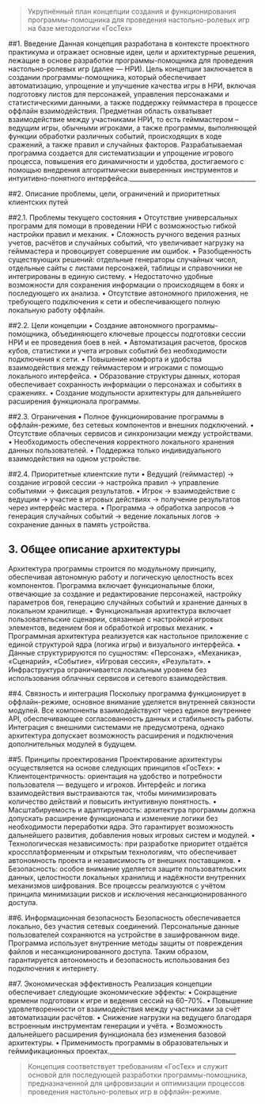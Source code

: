 

> Укрупнённый план концепции создания и функционирования программы-помощника для проведения настольно-ролевых игр на базе методологии «ГосТех»

##1. Введение
Данная концепция разработана в контексте проектного практикума и отражает основные идеи, цели и архитектурные решения, лежащие в основе разработки программы-помощника для проведения настольно-ролевых игр (далее — НРИ). Цель концепции заключается в создании программы-помощника, который обеспечивает автоматизацию, упрощение и улучшение качества игры в НРИ, включая подготовку листов для персонажей, управления персонажами и статистическими данными, а также поддержку гейммастера в процессе оффлайн взаимодействия.
Предметная область охватывает взаимодействие между участниками НРИ, то есть гейммастером – ведущим игры, обычными игроками, а также программы, выполняющей функции обработки различных событий, происходящих в ходе сражений, а также правил и случайных факторов. Разрабатываемая программа создается для систематизации и упрощение игрового процесса, повышения его динамичности и удобства, достигаемого с помощью внедрения алгоритмически выверенных инструментов и интуитивно-понятного интерфейса.________________________________________

##2. Описание проблемы, цели, ограничений и приоритетных клиентских путей

##2.1. Проблемы текущего состояния
•	Отсутствие универсальных программ для помощи в проведении НРИ с возможностью гибкой настройки правил и механик.
•	Сложность ручного ведения разных учетов, расчётов и случайных событий, что увеличивает нагрузку на гейммастера и провоцирует совершение им ошибок.
•	Разобщенность существующих решений: отдельные генераторы случайных чисел, отдельные сайты с листами персонажей, таблицы и справочники не интегрированы в единую систему.
•	Недостаточно удобные возможности для сохранения информации о происходящем в боях и последующего их анализа.
•	Отсутствие автономного приложения, не требующего подключения к сети и обеспечивающего полную локальную работу оффлайн.

##2.2. Цели концепции
•	Создание автономного программы-помощника, объединяющего ключевые процессы подготовки сессии НРИ и ее проведения боев в ней.
•	Автоматизация расчетов, бросков кубов, статистики и учета игровых событий без необходимости подключения к сети.
•	Повышение комфорта и удобства взаимодействия между гейммастером и игроками с помощью локального интерфейса.
•	Образование структуры данных, которая обеспечивает сохранность информации о персонажах и событиях в сражениях.
•	Создание модульности архитектуры для дальнейшего расширения функционала программы.

##2.3. Ограничения
•	Полное функционирование программы в оффлайн-режиме, без сетевых компонентов и внешних подключений.
•	Отсутствие облачных сервисов и синхронизации между устройствами.
•	Необходимость обеспечения корректного локального хранения данных пользователей.
•	Поддержка только индивидуального взаимодействия на одном устройстве.

##2.4. Приоритетные клиентские пути
•	Ведущий (гейммастер) → создание игровой сессии → настройка правил → управление событиями → фиксация результатов.
•	Игрок → взаимодействие с ведущим → участие в игровых действиях → получение результатов через интерфейс мастера.
•	Программа → обработка запросов → генерация случайных событий → ведение локальных логов → сохранение данных в память устройства.

## 3. Общее описание архитектуры
Архитектура программы строится по модульному принципу, обеспечивая автономную работу и логическую целостность всех компонентов. Программа включает функциональные блоки, отвечающие за создание и редактирование персонажей, настройку параметров боя, генерацию случайных событий и хранение данных в локальном хранилище.
•	Функциональная архитектура включает пользовательские сценарии, связанные с настройкой игровых элементов, ведением боя и обработкой игровых механик. 
•	Программная архитектура реализуется как настольное приложение с единой структурой ядра (логика игры) и визуального интерфейса. 
•	Данные структурируются по сущностям: «Персонаж», «Механика», «Сценарий», «Событие», «Игровая сессия», «Результат». 
•	Инфраструктура ограничивается локальным уровнем без использования облачных сервисов и сетевого взаимодействия.

##4. Связность и интеграция
Поскольку программа функционирует в оффлайн-режиме, основное внимание уделяется внутренней связности модулей. Все компоненты взаимодействуют через единое внутреннее API, обеспечивающее согласованность данных и стабильность работы. Интеграция с внешними системами не предусмотрена, однако архитектура допускает возможность расширения и подключения дополнительных модулей в будущем.

##5. Принципы проектирования
Проектирование архитектуры осуществляется на основе следующих принципов «ГосТех»:
•	Клиентоцентричность: ориентация на удобство и потребности пользователя — ведущего и игроков. Интерфейс и логика взаимодействия выстраиваются так, чтобы минимизировать количество действий и повысить интуитивную понятность.
•	Масштабируемость и адаптируемость: архитектура программы должна допускать расширение функционала и изменение логики без необходимости переработки ядра. Это гарантирует возможность дальнейшего развития, добавления новых игровых систем и модулей.
•	Технологическая независимость: при разработке приоритет отдаётся кроссплатформенным и открытым технологиям, что обеспечивает автономность проекта и независимость от внешних поставщиков.
•	Безопасность: особое внимание уделяется защите пользовательских данных, целостности локальных хранилищ и надёжности внутренних механизмов шифрования. Все процессы реализуются с учётом принципа минимизации рисков и исключения несанкционированного доступа.

##6. Информационная безопасность
Безопасность обеспечивается локально, без участия сетевых соединений. 
Персональные данные пользователей сохраняются на устройстве в зашифрованном виде. Программа использует внутренние методы защиты от повреждения файлов и несанкционированного доступа. Таким образом, гарантируется автономность и безопасность использования без подключения к интернету.

##7. Экономическая эффективность
Реализация концепции обеспечивает следующие экономические эффекты:
•	Сокращение времени подготовки к игре и ведения сессий на 60–70%.
•	Повышение удовлетворенности от взаимодействия между участниками за счёт автоматизации расчётов.
•	Снижение нагрузки на ведущего благодаря встроенным инструментам генерации и учёта.
•	Возможность дальнейшего расширения функционала без изменения базовой архитектуры.
•	Применимость программы в образовательных и геймификационных проектах.________________________________________

> Концепция соответствует требованиям «ГосТех» и служит основой для последующей разработки программы-помощника, предназначенной для цифровизации и оптимизации процессов проведения настольно-ролевых игр в оффлайн-режиме.

